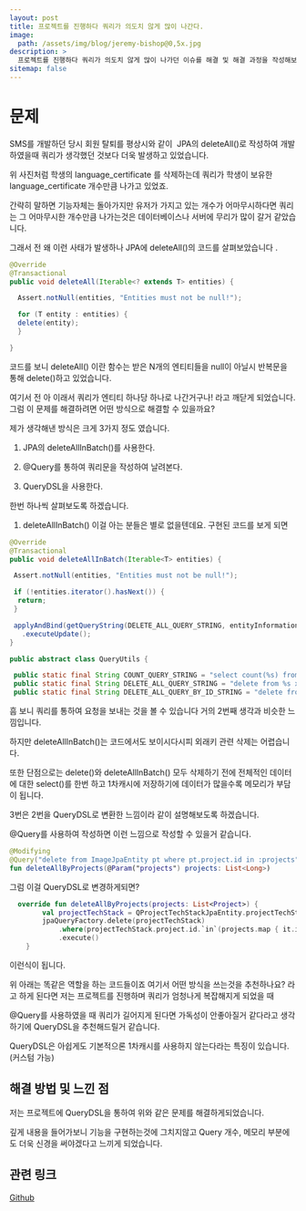 ```yaml
---
layout: post
title: 프로젝트를 진행하다 쿼리가 의도치 않게 많이 나간다.
image: 
  path: /assets/img/blog/jeremy-bishop@0,5x.jpg
description: >
  프로젝트를 진행하다 쿼리가 의도치 않게 많이 나가던 이슈를 해결 및 해결 과정을 작성해보았습니다.
sitemap: false
---
```


# 문제
SMS를 개발하던 당시 회원 탈퇴를 평상시와 같이 
JPA의 deleteAll()로 작성하여 개발하였을때 쿼리가 생각했던 것보다 더욱 발생하고 있었습니다.

위 사진처럼 학생의 language_certificate 를 삭제하는데 쿼리가 학생이 보유한 language_certificate 개수만큼 나가고 있었죠.

간략히 말하면 기능자체는 돌아가지만 유저가 가지고 있는 개수가 어마무시하다면
쿼리는 그 어마무시한 개수만큼 나가는것은 데이터베이스나 서버에 무리가 많이 갈거 같았습니다.

그래서 전 왜 이런 사태가 발생하나 JPA에 deleteAll()의 코드를 살펴보았습니다
.
``` java
@Override
@Transactional
public void deleteAll(Iterable<? extends T> entities) {

  Assert.notNull(entities, "Entities must not be null!");

  for (T entity : entities) {
  delete(entity);
  }

}
```

코드를 보니 deleteAll() 이란 함수는 받은 N개의 엔티티들을 null이 아닐시 반복문을
통해 delete()하고 있었습니다.

여기서 전 아 이래서 쿼리가 엔티티 하나당 하나로 나간거구나! 라고 깨닫게 되었습니다.
그럼 이 문제를 해결하려면 어떤 방식으로 해결할 수 있을까요?

제가 생각해낸 방식은 크게 3가지 정도 였습니다.

1. JPA의 deleteAllInBatch()를 사용한다.

2. @Query를 통하여 쿼리문을 작성하여 날려본다.

3. QueryDSL을 사용한다.

한번 하나씩 살펴보도록 하겠습니다.

1. deleteAllInBatch()
이걸 아는 분들은 별로 없을텐데요. 구현된 코드를 보게 되면

```java
@Override
@Transactional
public void deleteAllInBatch(Iterable<T> entities) {

 Assert.notNull(entities, "Entities must not be null!");

 if (!entities.iterator().hasNext()) {
  return;
 }

 applyAndBind(getQueryString(DELETE_ALL_QUERY_STRING, entityInformation.getEntityName()), entities, em)
   .executeUpdate();
}

public abstract class QueryUtils {

 public static final String COUNT_QUERY_STRING = "select count(%s) from %s x";
 public static final String DELETE_ALL_QUERY_STRING = "delete from %s x";
 public static final String DELETE_ALL_QUERY_BY_ID_STRING = "delete from %s x where %s in :ids";
 ```
흠 보니 쿼리를 통하여 요청을 보내는 것을 볼 수 있습니다 거의 2번째 생각과 비슷한 느낌입니다.  

하지만 deleteAllInBatch()는 코드에서도 보이시다시피 외래키 관련 삭제는 어렵습니다.

또한 단점으로는 delete()와 deleteAllInBatch() 모두 삭제하기 전에 전체적인 데이터에 대한 select()를 한번 하고 1차캐시에 저장하기에 데이터가 많을수록 메모리가 부담이 됩니다.

3번은 2번을 QueryDSL로 변환한 느낌이라 같이 설명해보도록 하겠습니다.

@Query를 사용하여 작성하면 이런 느낌으로 작성할 수 있을거 같습니다.
``` kotlin
@Modifying
@Query("delete from ImageJpaEntity pt where pt.project.id in :projects")
fun deleteAllByProjects(@Param("projects") projects: List<Long>)
```
그럼 이걸 QueryDSL로 변경하게되면?
```kotlin
  override fun deleteAllByProjects(projects: List<Project>) {
        val projectTechStack = QProjectTechStackJpaEntity.projectTechStackJpaEntity
        jpaQueryFactory.delete(projectTechStack)
            .where(projectTechStack.project.id.`in`(projects.map { it.id }))
            .execute()
    }
```
이런식이 됩니다. 

위 아래는 똑같은 역할을 하는 코드들이죠 여기서 어떤 방식을 쓰는것을 추천하나요?
라고 하게 된다면 저는 프로젝트를 진행하며 쿼리가 엄청나게 복잡해지게 되었을 때

@Query를 사용하였을 때 쿼리가 길어지게 된다면 가독성이 안좋아질거 같다라고 생각하기에
QueryDSL을 추천해드릴거 같습니다.

QueryDSL은 아쉽게도 기본적으론 1차캐시를 사용하지 않는다라는 특징이 있습니다.
(커스텀 가능)

## 해결 방법 및 느낀 점
저는 프로젝트에 QueryDSL을 통하여 위와 같은 문제를 해결하게되었습니다.

깊게 내용을 들어가보니 기능을 구현하는것에 그치지않고 Query 개수, 메모리 부분에도 더욱 신경을 써야겠다고 느끼게 되었습니다.

## 관련 링크

[Github](https://github.com/GSM-MSG/SMS-BackEnd/pull/234)